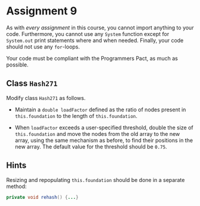 # Assignment 9

As with *every assignment* in this course, you cannot import anything to your code. Furthermore, you cannot use any `System` function except for `System.out` print statements where and when needed. Finally, your code should not use any `for`-loops.

Your code must be compliant with the Programmers Pact, as much as possible.


## Class `Hash271`

Modify class `Hash271` as follows.

* Maintain a `double loadFactor` defined as the ratio of nodes present in `this.foundation` to the length of `this.foundation`.

* When `loadFactor` exceeds a user-specified threshold, double the size of `this.foundation` and move the nodes from the old array to the new array, using the same mechanism as before, to find their positions in the new array. The default value for the threshold should be `0.75`.

## Hints

Resizing and repopulating `this.foundation` should be done in a separate method:

```java 
private void rehash() {...}
```

